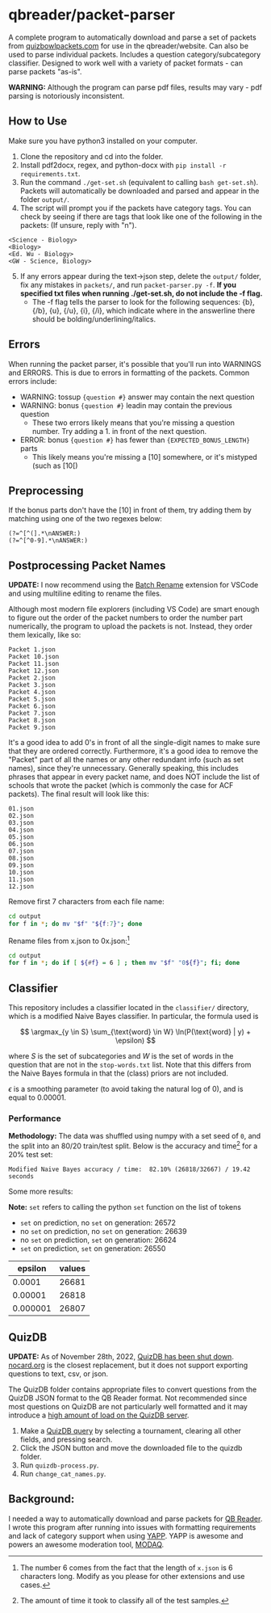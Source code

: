 # qbreader/packet-parser

A complete program to automatically download and parse a set of packets from [quizbowlpackets.com](https://quizbowlpackets.com/) for use in the qbreader/website.
Can also be used to parse individual packets.
Includes a question category/subcategory classifier.
Designed to work well with a variety of packet formats - can parse packets "as-is".

**WARNING:** Although the program can parse pdf files, results may vary - pdf parsing is notoriously inconsistent.

## How to Use

Make sure you have python3 installed on your computer.

1. Clone the repository and cd into the folder.
2. Install pdf2docx, regex, and python-docx with `pip install -r requirements.txt`.
3. Run the command `./get-set.sh` (equivalent to calling `bash get-set.sh`).
   Packets will automatically be downloaded and parsed and appear in the folder `output/`.
4. The script will prompt you if the packets have category tags.
   You can check by seeing if there are tags that look like one of the following in the packets:
   (If unsure, reply with "n").

```
<Science - Biology>
<Biology>
<Ed. Wu - Biology>
<GW - Science, Biology>
```

5. If any errors appear during the text->json step, delete the `output/` folder, fix any mistakes in `packets/`, and run `packet-parser.py -f`. **If you specified txt files when running ./get-set.sh, do not include the -f flag.**
   - The -f flag tells the parser to look for the following sequences: {b}, {/b}, {u}, {/u}, {i}, {/i}, which indicate where in the answerline there should be bolding/underlining/italics.

## Errors

When running the packet parser, it's possible that you'll run into WARNINGS and ERRORS. This is due to errors in formatting of the packets. Common errors include:

- WARNING: tossup `{question #}` answer may contain the next question
- WARNING: bonus `{question #}` leadin may contain the previous question
  - These two errors likely means that you're missing a question number. Try adding a 1. in front of the next question.
- ERROR: bonus `{question #}` has fewer than `{EXPECTED_BONUS_LENGTH}` parts
  - This likely means you're missing a [10] somewhere, or it's mistyped (such as [10[)

## Preprocessing

If the bonus parts don't have the [10] in front of them, try adding them by matching using one of the two regexes below:

```re
(?=^[^(].*\nANSWER:)
(?=^[^0-9].*\nANSWER:)
```

## Postprocessing Packet Names

**UPDATE:** I now recommend using the [Batch Rename](https://marketplace.visualstudio.com/items?itemName=JannisX11.batch-rename-extension) extension for VSCode and using multiline editing to rename the files.

Although most modern file explorers (including VS Code) are smart enough to figure out the order of the packet numbers to order the number part numerically, the program to upload the packets is not.
Instead, they order them lexically, like so:

```
Packet 1.json
Packet 10.json
Packet 11.json
Packet 12.json
Packet 2.json
Packet 3.json
Packet 4.json
Packet 5.json
Packet 6.json
Packet 7.json
Packet 8.json
Packet 9.json
```

It's a good idea to add 0's in front of all the single-digit names to make sure that they are ordered correctly.
Furthermore, it's a good idea to remove the "Packet" part of all the names or any other redundant info (such as set names), since they're unnecessary.
Generally speaking, this includes phrases that appear in every packet name, and does NOT include the list of schools that wrote the packet (which is commonly the case for ACF packets).
The final result will look like this:

```
01.json
02.json
03.json
04.json
05.json
06.json
07.json
08.json
09.json
10.json
11.json
12.json
```

Remove first 7 characters from each file name:

```bash
cd output
for f in *; do mv "$f" "${f:7}"; done
```

Rename files from x.json to 0x.json:[^1]

```bash
cd output
for f in *; do if [ ${#f} = 6 ] ; then mv "$f" "0${f}"; fi; done
```

## Classifier

This repository includes a classifier located in the `classifier/` directory, which is a modified Naive Bayes classifier.
In particular, the formula used is

$$
\argmax_{y \in S} \sum_{\text{word} \in W} \ln(P(\text{word} | y) + \epsilon)
$$

where $S$ is the set of subcategories and $W$ is the set of words in the question that are not in the `stop-words.txt` list.
Note that this differs from the Naive Bayes formula in that the (class) priors are not included.

$\epsilon$ is a smoothing parameter (to avoid taking the natural log of 0), and is equal to $0.00001$.

### Performance

**Methodology:** The data was shuffled using numpy with a set seed of `0`, and the split into an 80/20 train/test split.
Below is the accuracy and time[^2] for a 20% test set:

```
Modified Naive Bayes accuracy / time:  82.10% (26818/32667) / 19.42 seconds
```

Some more results:

**Note:** `set` refers to calling the python `set` function on the list of tokens

- `set` on prediction, no `set` on generation: 26572
- no `set` on prediction, no `set` on generation: 26639
- no `set` on prediction, `set` on generation: 26624
- `set` on prediction, `set` on generation: 26550

| epsilon  | values |
| -------- | ------ |
| 0.0001   | 26681  |
| 0.00001  | 26818  |
| 0.000001 | 26807  |

## QuizDB

**UPDATE:** As of November 28th, 2022, [QuizDB has been shut down](https://hsquizbowl.org/forums/viewtopic.php?t=26489).
[nocard.org](https://nocard.org) is the closest replacement, but it does not support exporting questions to text, csv, or json.

The QuizDB folder contains appropriate files to convert questions from the QuizDB JSON format to the QB Reader format.
Not recommended since most questions on QuizDB are not particularly well formatted and it may introduce a [high amount of load on the QuizDB server](https://www.quizdb.org/about#:~:text=%5BNOT%20RECOMMENDED%20EXCEPT,year%2C%20or%20tournament.).

1. Make a [QuizDB query](https://www.quizdb.org/) by selecting a tournament, clearing all other fields, and pressing search.
2. Click the JSON button and move the downloaded file to the quizdb folder.
3. Run `quizdb-process.py`.
4. Run `change_cat_names.py`.

## Background:

I needed a way to automatically download and parse packets for [QB Reader](https://www.qbreader.org/).
I wrote this program after running into issues with formatting requirements and lack of category support when using [YAPP](https://github.com/alopezlago/YetAnotherPacketParser).
YAPP is awesome and powers an awesome moderation tool, [MODAQ](https://www.quizbowlreader.com/demo.html).

[^1]: The number 6 comes from the fact that the length of `x.json` is 6 characters long. Modify as you please for other extensions and use cases.
[^2]: The amount of time it took to classify all of the test samples.
